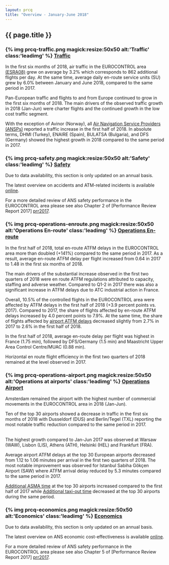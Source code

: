 ```yaml
---
layout: prcq
title: "Overview - January-June 2018"
---
```

<style>
.headimg {
    float:left;
    margin-right:5px;
}
.leadimg {
    margin-left:3px;
}
</style>

## {{ page.title }}

### {% img prcq-traffic.png magick:resize:50x50 alt:'Traffic' class:'leadimg' %} [Traffic][traffic]

In the first six months of 2018, air traffic in the EUROCONTROL area [(ESRA08)][esra08] grew on average by 3.2% which corresponds to 862 additional flights per day. At the same time, average daily en-route service units (SU) grew by 6.0% between January and June 2018, compared to the same period in 2017. 

Pan-European traffic and flights to and from Europe continued to grow in the first six months of 2018. The main drivers of the observed traffic growth in 2018 (Jan-Jun) were charter flights and the continued growth in the low cost traffic segment.

With the exception of Avinor (Norway), all [Air Navigation Service Providers (ANSPs)][ansp]  reported a traffic increase in the first half of 2018. In absolute terms, DHMI (Turkey), ENAIRE (Spain), BULATSA (Bulgaria), and DFS (Germany) showed the highest growth in 2018 compared to the same period in 2017.

### {% img prcq-safety.png magick:resize:50x50 alt:'Safety' class:'leadimg' %} [Safety][safety] 

Due to data availability, this section is only updated on an annual basis.

The latest overview on accidents and ATM-related incidents is available [online][safety].  

For a more detailed review of ANS safety performance in the EUROCONTROL area please see also Chapter 2 of [Performance Review Report 2017] [prr2017].


### {% img prcq-operations-enroute.png magick:resize:50x50 alt:'Operations En-route' class:'leadimg' %} [Operations En-route][ops_ert]

In the first half of 2018, total en-route ATFM delays in the EUROCONTROL area more than doubled (+141%) compared to the same period in 2017. As a result, average en-route ATFM delay per flight increased from 0.64 in 2017 to 1.48 in the first six months of 2018.

The main drivers of the substantial increase observed in the first two quarters of 2018 were en route ATFM regulations attributed to capacity, staffing and adverse weather. Compared to Q1-2 in 2017 there was also a significant increase in ATFM delays due to ATC industrial action in France. 

Overall, 10.5% of the controlled flights in the EUROCONTROL area were affected by ATFM delays in the first half of 2018 (+3.9 percent points vs. 2017).
Compared to 2017, the share of flights affected by en-route ATFM delays increased by 4.0 percent points to 7.9%. At the same time, the share of flights affected by <a href='{{"/prcq/ops-airport.html"| prepend: site.baseurl | prepend: site.url }}'>airport ATFM delays</a> decreased slightly from 2.7% in 2017 to 2.6% in the first half of 2018.

In the first half of 2018, average en-route delay per flight was highest in France (1.75 min), followed by DFS/Germany (1.5 min) and  Maastricht Upper Area Control Centre/MUAC (0.88 min).

Horizontal en route flight efficiency in the first two quarters of 2018 remained at the level observed in 2017. 

### {% img prcq-operations-airport.png magick:resize:50x50 alt:'Operations at airports' class:'leadimg' %} [Operations Airport][ops_apt]

Amsterdam remained the airport with the highest number of commercial movements in the EUROCONTROL area in 2018 (Jan-Jun).<br>

Ten of the top 30 airports showed a decrease in traffic in the first six months of 2018 with Dusseldorf (DUS) and Berlin/Tegel (TXL) reporting the most notable traffic reduction compared to the same period in 2017. 

<br>
The highest growth compared to Jan-Jun 2017 was observed at Warsaw (WAW), Lisbon (LIS), Athens (ATH), Helsinki (HEL) and Frankfurt (FRA). 

Average airport ATFM delays at the top 30 European airports decreased from 1.12 to 1.06 minutes per arrival in the first two quarters of 2018. The most notable improvement was observed for Istanbul Sabiha Gökçen Airport (SAW) where ATFM arrival delay reduced by 5.3 minutes compared to the same period in 2017.

<a href='{{"/references/definition/additional_asma_time.html"| prepend: site.baseurl | prepend: site.url }}'>Additional ASMA time</a> at the top 30 airports increased compared to the first half of 2017 while <a href='{{"/references/definition/additional_taxi-out_time.html"| prepend: site.baseurl | prepend: site.url }}'>Additional taxi-out time</a> decreased at the top 30 airports during the same period. 

### {% img prcq-economics.png magick:resize:50x50 alt:'Economics' class:'leadimg' %} [Economics][economics]

Due to data availability, this section is only updated on an annual basis.

The latest overview on ANS economic cost-effectiveness is available [online][economics].  

For a more detailed review of ANS safety performance in the EUROCONTROL area please see also Chapter 5 of [Performance Review Report 2017] [prr2017].


[composite_hr]: <{{ "/references/definition/composite_flight_hour.html" | prepend: site.baseurl | prepend: site.url }}> "Composite Flight Hour definition"
[esra08]: <{{ "/references/definition/ESRA_2008_Area.html" | prepend: site.baseurl | prepend: site.url }}> "ESRA 08 Area"
[ectl_area]: <{{ "/references/definition/eurocontrol_area.html" | prepend: site.baseurl | prepend: site.url }}> "EUROCONTROL Area"
[atfm_dly]: <{{ "/references/definition/atfm_delay.html" | prepend: site.baseurl | prepend: site.url }}> "ATFM Delay"
[atc_pre]: <{{ "/references/definition/atc_pre-departure_delay.html" | prepend: site.baseurl | prepend: site.url }}> "ATC Pre-departure Delay"
[a_cdm]: <{{ "/references/acronym/a_cdm.html" | prepend: site.baseurl | prepend: site.url }}> "A-CDM"
[asma_add]: <{{ "/references/definition/additional_asma_time.html" | prepend: site.baseurl | prepend: site.url }}> "Additional ASMA time"

[ansp]: <{{ "/references/acronym/ansp.html" | prepend: site.baseurl | prepend: site.url }}> "Air Navigation Service Provider"
[ans]: <{{ "/references/acronym/ans.html" | prepend: site.baseurl | prepend: site.url }}> "Air Navigation Services"
[upa]: <{{ "/references/acronym/uap.html" | prepend: site.baseurl | prepend: site.url }}> "Unauthorised Penetrations of Airspace"
[smi]: <{{ "/references/acronym/smi.html" | prepend: site.baseurl | prepend: site.url }}> "Separation Minima Infringements (SMIs)"
[ri]: <{{ "/references/acronym/ri.html" | prepend: site.baseurl | prepend: site.url }}> "Runway Incursions (RIs)"
[alosp]: <{{ "/references/acronym/alosp.html" | prepend: site.baseurl | prepend: site.url }}> "Acceptable Level of Safety Performance (ALoSP)"
[acc]: <{{ "/references/acronym/acc.html" | prepend: site.baseurl | prepend: site.url }}> "Area Control Center"
[nm]: <{{ "/references/acronym/nm.html" | prepend: site.baseurl | prepend: site.url }}> "Network Manager"
[fra]: <{{ "/references/acronym/fra.html" | prepend: site.baseurl | prepend: site.url }}> "Free Route Airspace (FRA)"

[vfe_cdo]: <{{ "/references/methodology/cd_vertical_flight_efficiency_pi.html" | prepend: site.baseurl | prepend: site.url }}> "Vertical En-route Flight Efficiency"
[hfe]: <{{ "/references/methodology/horizontal_flight_efficiency_pi.html" | prepend: site.baseurl | prepend: site.url }}> "Horizontal En-route Flight Efficiency"

[traffic]: <{{ "/prcq/traffic.html" | prepend: site.baseurl | prepend: site.url }}> "Traffic"
[safety]: <{{ "/prcq/safety.html" | prepend: site.baseurl | prepend: site.url }}> "Safety"
[ops_apt]: <{{ "/prcq/ops-airport.html" | prepend: site.baseurl | prepend: site.url }}> "Operations at Airports"
[ops_ert]: <{{ "/prcq/ops-en-route.html" | prepend: site.baseurl | prepend: site.url }}> "Operations En-route"
[economics]: <{{ "/prcq/economics.html" | prepend: site.baseurl | prepend: site.url }}> "Economics"
[prr2017]: <http://www.eurocontrol.int/publications/performance-review-report-prr-2017> "PRR 2017"